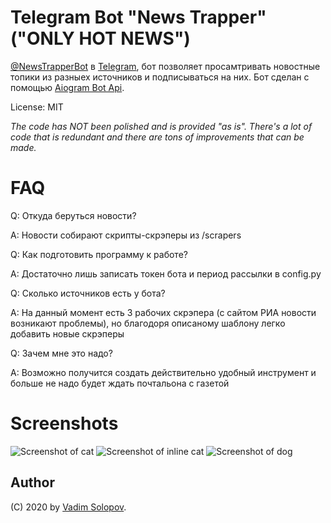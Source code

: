 # Telegram Bot "News Trapper" ("ONLY HOT NEWS")
[@NewsTrapperBot](https://t.me/NewsTrapperBot) в [Telegram](https://telegram.org), бот позволяет просамтривать новостные топики из разныех источников и подписываться на них. Бот сделан с помощью [Aiogram Bot Api](https://docs.aiogram.dev/en/latest/).

License: MIT

*The code has NOT been polished and is provided "as is". There's a lot of code that is redundant and there are tons of improvements that can be made.*

# FAQ

Q: Откуда беруться новости?

A: Новости собирают скрипты-скрэперы из /scrapers

Q: Как подготовить программу к работе?

A: Достаточно лишь записать токен бота и период рассылки в config.py

Q: Сколько источников есть у бота?

A: На данный момент есть 3 рабочих скрэпера (с сайтом РИА новости возникают проблемы), но благодоря описаному шаблону легко добавить новые скрэперы

Q: Зачем мне это надо?

A: Возможно получится создать действительно удобный инструмент и больше не надо будет ждать почтальона с газетой



# Screenshots
![Screenshot of cat](https://github.com/Sadykhzadeh/randcatbot-py/blob/master/screenshots/Hello_Cat.png)
![Screenshot of inline cat](https://github.com/Sadykhzadeh/randcatbot-py/blob/master/screenshots/Hello_Inline_Cat.png)
![Screenshot of dog](https://github.com/Sadykhzadeh/randcatbot-py/blob/master/screenshots/Hello_Dog.png)

## Author
(C) 2020 by [Vadim Solopov](https://t.me/tohellim).
